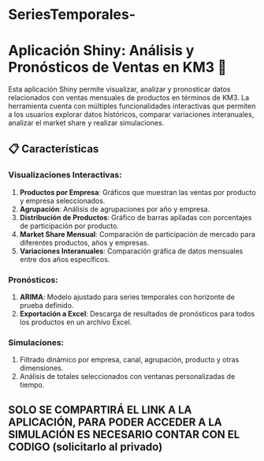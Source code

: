 # SeriesTemporales-
# Aplicación Shiny: Análisis y Pronósticos de Ventas en KM3 🚀
Esta aplicación Shiny permite visualizar, analizar y pronosticar datos relacionados con ventas mensuales de productos en términos de KM3. La herramienta cuenta con múltiples funcionalidades interactivas que permiten a los usuarios explorar datos históricos, comparar variaciones interanuales, analizar el market share y realizar simulaciones.

## 📋 Características

### Visualizaciones Interactivas:
1. **Productos por Empresa**: Gráficos que muestran las ventas por producto y empresa seleccionados.
2. **Agrupación**: Análisis de agrupaciones por año y empresa.
3. **Distribución de Productos**: Gráfico de barras apiladas con porcentajes de participación por producto.
4. **Market Share Mensual**: Comparación de participación de mercado para diferentes productos, años y empresas.
5. **Variaciones Interanuales**: Comparación gráfica de datos mensuales entre dos años específicos.

### Pronósticos:
1. **ARIMA**: Modelo ajustado para series temporales con horizonte de prueba definido.
2. **Exportación a Excel**: Descarga de resultados de pronósticos para todos los productos en un archivo Excel.

### Simulaciones:
1. Filtrado dinámico por empresa, canal, agrupación, producto y otras dimensiones.
2. Análisis de totales seleccionados con ventanas personalizadas de tiempo.

## SOLO SE COMPARTIRÁ EL LINK A LA APLICACIÓN, PARA PODER ACCEDER A LA SIMULACIÓN ES NECESARIO CONTAR CON EL CODIGO  (solicitarlo al privado)
